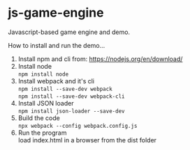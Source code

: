 # js-game-engine
Javascript-based game engine and demo.

How to install and run the demo...  
1. Install npm and cli from: https://nodejs.org/en/download/  
2. Install node  
      `npm install node`  
3. Install webpack and it's cli  
      `npm install --save-dev webpack`  
      `npm install --save-dev webpack-cli`  
5. Install JSON loader  
      `npm install json-loader --save-dev`  
6. Build the code  
      `npx webpack --config webpack.config.js`  
7. Run the program  
      load index.html in a browser from the dist folder
